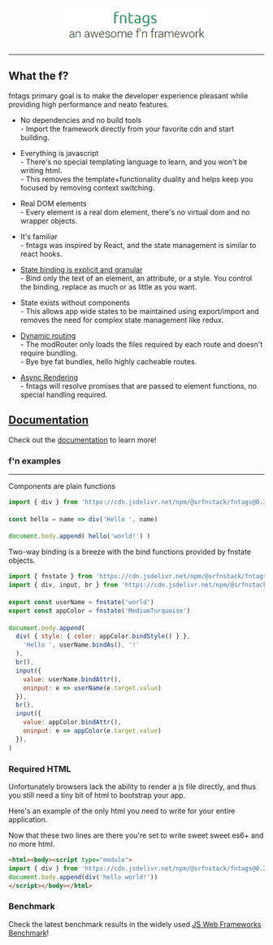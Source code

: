 <p align="center">
  <img alt="fntags header" src="https://raw.githubusercontent.com/SRFNStack/fntags/master/docs/fntags_header.gif">
</p>

---

## What the f?
fntags primary goal is to make the developer experience pleasant while providing high performance and neato features.

- No dependencies and no build tools
  <br> - Import the framework directly from your favorite cdn and start building.

- Everything is javascript
  <br> - There's no special templating language to learn, and you won't be writing html. <br> - This removes the template+functionality duality and helps keep you focused by removing context switching.

- Real DOM elements
  <br> - Every element is a real dom element, there's no virtual dom and no wrapper objects.

- It's familiar
  <br> - fntags was inspired by React, and the state management is similar to react hooks.

- [State binding is explicit and granular](https://srfnstack.github.io/fntags/state#Binding%20State)
  <br> - Bind only the text of an element, an attribute, or a style. You control the binding, replace as much or as little as you want.

- State exists without components
  <br> - This allows app wide states to be maintained using export/import and removes the need for complex state management like redux.
  
- [Dynamic routing](https://srfnstack.github.io/fntags/routing#Dynamic%20Path%20Based%20Routing%3A%20modRouter)
  <br> - The modRouter only loads the files required by each route and doesn't require bundling.
  <br> - Bye bye fat bundles, hello highly cacheable routes.

- [Async Rendering](https://srfnstack.github.io/fntags/components#Async%20Rendering)
  <br> - fntags will resolve promises that are passed to element functions, no special handling required. 

## [Documentation](https://srfnstack.github.io/fntags)
Check out the [documentation](https://srfnstack.github.io/fntags) to learn more!

### f'n examples
<hr>

Components are plain functions
```javascript
import { div } from 'https://cdn.jsdelivr.net/npm/@srfnstack/fntags@0.3.3/src/fnelements.min.mjs'

const hello = name => div('Hello ', name)

document.body.append( hello('world!') )
```

Two-way binding is a breeze with the bind functions provided by fnstate objects.
```javascript
import { fnstate } from 'https://cdn.jsdelivr.net/npm/@srfnstack/fntags@0.3.3/src/fntags.min.mjs'
import { div, input, br } from 'https://cdn.jsdelivr.net/npm/@srfnstack/fntags@0.3.3/src/fnelements.min.mjs'

export const userName = fnstate('world')
export const appColor = fnstate('MediumTurquoise')

document.body.append(
  div( { style: { color: appColor.bindStyle() } },
    'Hello ', userName.bindAs(), '!'
  ),
  br(),
  input({ 
    value: userName.bindAttr(),
    oninput: e => userName(e.target.value)
  }),
  br(),
  input({ 
    value: appColor.bindAttr(),
    oninput: e => appColor(e.target.value)
  }),
)
```

### Required HTML
Unfortunately browsers lack the ability to render a js file directly, and thus you still need a tiny bit of html to bootstrap your app.

Here's an example of the only html you need to write for your entire application.

Now that these two lines are there you're set to write sweet sweet es6+ and no more html.

```html
<html><body><script type="module">
import { div } from 'https://cdn.jsdelivr.net/npm/@srfnstack/fntags@0.3.3/src/fnelements.min.mjs'
document.body.append(div('hello world!'))
</script></body></html>
```

### Benchmark
Check the latest benchmark results in the widely used [JS Web Frameworks Benchmark](https://krausest.github.io/js-framework-benchmark/current.html)!
